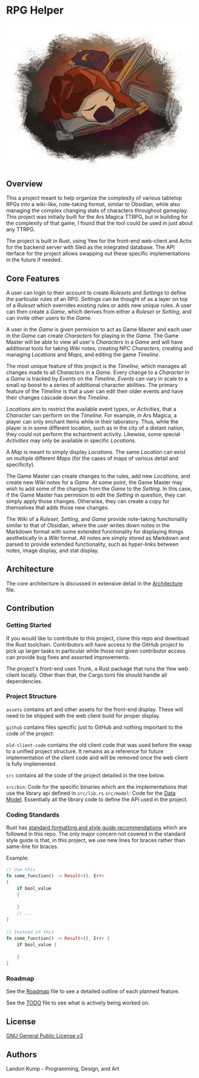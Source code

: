 # RPG Helper
![Showcase Image](./github/imgs/Showcase.png)

## Overview
This a project meant to help organize the complexity of various tabletop RPGs into a wiki-like, note-taking format, similar to Obsidian, while also managing the complex changing stats of characters throughout gameplay. This project was initially built for the Ars Magica TTRPG, but in building for the complexity of that game, I found that the tool could be used in just about any TTRPG.

The project is built in Rust, using Yew for the front-end web-client and Actix for the backend server with Sled as the integrated database. The API iterface for the project allows swapping out these specific implementations in the future if needed. 

## Core Features
A user can login to their account to create *Rulesets* and *Settings* to define the particular rules of an RPG. *Settings* can be thought of as a layer on top of a *Ruleset* which overrides existing rules or adds new unique rules. A user can then create a *Game*, which derives from either a *Ruleset* or *Setting*, and can invite other users to the *Game*. 

A user in the *Game* is given permision to act as Game Master and each user in the *Game* can create *Characters* for playing in the *Game*. The Game Master will be able to view all user's *Characters* in a *Game* and will have additional tools for taking *Wiki* notes, creating NPC *Characters*, creating and managing *Locations* and *Maps*, and editing the game *Timeline*.

The most unique feature of this project is the *Timeline*, which manages all changes made to all *Characters* in a *Game*. Every change to a *Character* in a *Game* is tracked by *Events* on the *Timeline*. *Events* can vary in scale to a small xp boost to a series of additional character abilities. The primary feature of the *Timeline* is that a user can edit their older events and have their changes cascade down the *Timeline*.

*Locations* aim to restrict the available event types, or *Activities*, that a *Character* can perform on the *Timeline*. For example, in Ars Magica, a player can only enchant items while in their laboratory. Thus, while the player is in some different location, such as in the city of a distant nation, they could not perform the echantment activity. Likewise, some special *Activities* may only be available in specific *Locations*.

A *Map* is meant to simply display *Locations*. The same *Location* can exist on multiple different *Maps* (for the cases of maps of various detail and specificity).

The Game Master can create changes to the rules, add new *Locations*, and create new *Wiki* notes for a *Game*. At some point, the Game Master may wish to add some of the changes from the *Game* to the *Setting*. In this case, if the Game Master has permision to edit the *Setting* in question, they can simply apply those changes. Otherwise, they can create a copy for themselves that adds those new changes.

The *Wiki* of a *Ruleset*, *Setting*, and *Game* provide note-taking functionality similar to that of Obsidian, where the user writes down notes in the Markdown format with some extended functionality for displaying things aesthetically in a *Wiki* format. All notes are simply stored as Markdown and parsed to provide extended functionality, such as hyper-links between notes, image display, and stat display.

## Architecture
The core architecture is discussed in extensive detail in the [Architecture](./github/Architecture.md) file.

## Contribution
### Getting Started
If you would like to contribute to this project, clone this repo and download the Rust toolchain. Contributors will have access to the GitHub project to pick up larger tasks in particular while those not given contributor access can provide bug fixes and assorted improvements.

The project's front-end uses Trunk, a Rust package that runs the Yew web client locally. Other than that, the Cargo.toml file should handle all dependencies.

### Project Structure
`assets` contains art and other assets for the front-end display. These will need to be shipped with the web client build for proper display.

`github` contains files specific just to GitHub and nothing important to the code of the project.

`old-client-code` contains the old client code that was used before the swap to a unified project structure. It remains as a reference for future implementation of the client code and will be removed once the web client is fully implemented.

`src` contains all the code of the project detailed in the tree below.

`src/bin`: Code for the specific binaries which are the implementations that use the library api defined in `src/lib.rs`
`src/model`: Code for the [Data Model](). Essentially all the library code to define the API used in the project.

### Coding Standards
Rust has [standard formatting and style guide recommendations](https://doc.rust-lang.org/beta/style-guide/index.html) which are followed in this repo. The only major concern not covered in the standard style guide is that, in this project, we use new lines for braces rather than same-line for braces.

Example:

```rust
// Use this
fn some_function() -> Result<(), Err>
{
    if bool_value
    {

    }
    // ...
}

// Instead of this
fn some_function() -> Result<(), Err> {
    if bool_value {

    }
}
```

### Roadmap
See the [Roadmap](./github/Roadmap.md) file to see a detailed outline of each planned feature.

See the [TODO](./TODO.md) file to see what is actively being worked on.

## License
[GNU General Public License v3](./LICENSE)

## Authors
Landon Kump - Programming, Design, and Art